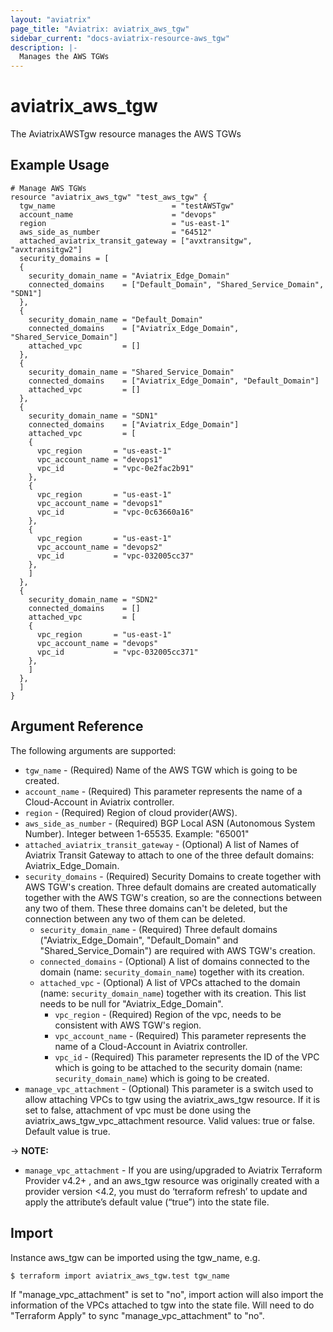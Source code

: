 ```yaml
---
layout: "aviatrix"
page_title: "Aviatrix: aviatrix_aws_tgw"
sidebar_current: "docs-aviatrix-resource-aws_tgw"
description: |-
  Manages the AWS TGWs
---
```


# aviatrix_aws_tgw

The AviatrixAWSTgw resource manages the AWS TGWs

## Example Usage

```hcl
# Manage AWS TGWs
resource "aviatrix_aws_tgw" "test_aws_tgw" {
  tgw_name                          = "testAWSTgw"
  account_name                      = "devops"
  region                            = "us-east-1"
  aws_side_as_number                = "64512"
  attached_aviatrix_transit_gateway = ["avxtransitgw", "avxtransitgw2"]
  security_domains = [
  {
    security_domain_name = "Aviatrix_Edge_Domain"
    connected_domains    = ["Default_Domain", "Shared_Service_Domain", "SDN1"]          
  },
  {
    security_domain_name = "Default_Domain"
    connected_domains    = ["Aviatrix_Edge_Domain", "Shared_Service_Domain"]    
    attached_vpc         = []      
  },
  {
    security_domain_name = "Shared_Service_Domain"
    connected_domains    = ["Aviatrix_Edge_Domain", "Default_Domain"]
    attached_vpc         = []          
  },
  {
    security_domain_name = "SDN1"
    connected_domains    = ["Aviatrix_Edge_Domain"]
    attached_vpc         = [
    {
      vpc_region       = "us-east-1"
      vpc_account_name = "devops1"
      vpc_id           = "vpc-0e2fac2b91"  
    },
    {
      vpc_region       = "us-east-1"
      vpc_account_name = "devops1"
      vpc_id           = "vpc-0c63660a16"  
    },
    {
      vpc_region       = "us-east-1"
      vpc_account_name = "devops2"
      vpc_id           = "vpc-032005cc37"  
    },
    ]          
  },
  {
    security_domain_name = "SDN2"
    connected_domains    = []
    attached_vpc         = [
    {
      vpc_region       = "us-east-1"
      vpc_account_name = "devops"
      vpc_id           = "vpc-032005cc371"  
    },
    ]          
  },
  ]
}
```

## Argument Reference

The following arguments are supported:

* `tgw_name` - (Required) Name of the AWS TGW which is going to be created.
* `account_name` - (Required) This parameter represents the name of a Cloud-Account in Aviatrix controller.
* `region` - (Required) Region of cloud provider(AWS).
* `aws_side_as_number` - (Required) BGP Local ASN (Autonomous System Number). Integer between 1-65535. Example: "65001"
* `attached_aviatrix_transit_gateway` - (Optional) A list of Names of Aviatrix Transit Gateway to attach to one of the three default domains: Aviatrix_Edge_Domain.
* `security_domains` - (Required) Security Domains to create together with AWS TGW's creation. Three default domains are created automatically together with the AWS TGW's creation, so are the connections between any two of them. These three domains can't be deleted, but the connection between any two of them can be deleted.
  * `security_domain_name` - (Required) Three default domains ("Aviatrix_Edge_Domain", "Default_Domain" and "Shared_Service_Domain") are required with AWS TGW's creation.
  * `connected_domains` - (Optional) A list of domains connected to the domain (name: `security_domain_name`) together with its creation.
  * `attached_vpc` - (Optional) A list of VPCs attached to the domain (name: `security_domain_name`) together with its creation. This list needs to be null for "Aviatrix_Edge_Domain".
    * `vpc_region` - (Required) Region of the vpc, needs to be consistent with AWS TGW's region.
    * `vpc_account_name` - (Required) This parameter represents the name of a Cloud-Account in Aviatrix controller. 
    * `vpc_id` - (Required) This parameter represents the ID of the VPC which is going to be attached to the security domain (name: `security_domain_name`) which is going to be created.
* `manage_vpc_attachment` - (Optional) This parameter is a switch used to allow attaching VPCs to tgw using the aviatrix_aws_tgw resource. If it is set to false, attachment of vpc must be done using the aviatrix_aws_tgw_vpc_attachment resource. Valid values: true or false. Default value is true. 

-> **NOTE:** 

* `manage_vpc_attachment` - If you are using/upgraded to Aviatrix Terraform Provider v4.2+ , and an aws_tgw resource was originally created with a provider version <4.2, you must do ‘terraform refresh’ to update and apply the attribute’s default value (“true”) into the state file. 

## Import

Instance aws_tgw can be imported using the tgw_name, e.g.

```
$ terraform import aviatrix_aws_tgw.test tgw_name
```

If "manage_vpc_attachment" is set to "no", import action will also import the information of the VPCs attached to tgw into the state file. Will need to do "Terraform Apply" to sync "manage_vpc_attachment" to "no".